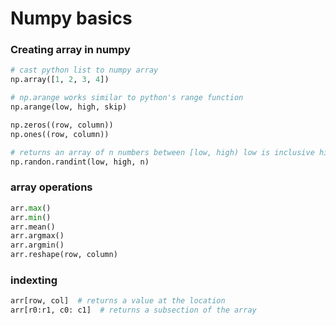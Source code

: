 # Numpy basics

### Creating array in numpy
```python
# cast python list to numpy array
np.array([1, 2, 3, 4])

# np.arange works similar to python's range function
np.arange(low, high, skip)

np.zeros((row, column))
np.ones((row, column))

# returns an array of n numbers between [low, high) low is inclusive high is exclusive
np.randon.randint(low, high, n)
```


### array operations
```python
arr.max()
arr.min()
arr.mean()
arr.argmax()
arr.argmin()
arr.reshape(row, column)
```

### indexting
```python
arr[row, col]  # returns a value at the location
arr[r0:r1, c0: c1]  # returns a subsection of the array
```